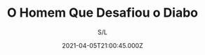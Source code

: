 ---
id: 'bf9d085a-8248-4d7b-b9e2-e16b7e1693ad'
type: 'movie' # Filme, Série, Anime
title: "O Homem Que Desafiou o Diabo"
synopsis: ["Ao chegar à cidade de Jardim dos Caiacós, o caixeiro viajante Zé Araújo (Marcos Palmeira) acaba seduzindo a filha de um comerciante e é obrigado a se casar com ela. A partir de então, a liberdade dele termina e ele se torna um escravo do sogro nas vendas e da mulher na cama. Ao perceber que se tornou alvo de brincadeiras na cidade, Araújo decide acabar com a vida que está levando e começar uma nova, desta vez como Ojuara.",
]
originalTitle: "O Homem Que Desafiou o Diabo"
date: '2021-04-05T21:00:45.000Z'
update: '2021-04-05T21:00:45.000Z'
releaseDate: '2007-09-28T03:00:00.000Z'
imdb:
  rating: '6.6' # 8.5
  id: '' # tt0470752
duration: '1h 46m'
trailer:
  urls: [
    'XLdq-1p8hfs',
  ]
tags: ['1080p']
genre: ['Comédia', 'Drama'] #
quality: 'HDYV' # BluRay, WEB-DL, HDTV, WEB-DL4K, WEB-DLe
format: 'Mkv' # MKV, MP4, TS
audio: 'Português' # Dublado, Legendado, Dual Audio, Dub & Leg
subtitle: 'S/L' # Português, inglês,
size: '4.56 GB' # 4.8 GB
audioQuality: 10
videoQuality: 10
directors: []
#  - name: 'Lana Wachowski'
#    image: ''
#  - name: 'Lilly Wachowski'
#    image: ''
cast: []
#  - name: 'Keanu Reeves'
#    image: ''
#    characterName: 'Neo'
writers: []
#  - name: ''
#    image: ''
maturityRating:
  age: '' # L , 10, 12, 14, 16, 18
  topics: [''] # Violence, Illegal drugs, Inappropriate Language, Legal Drugs, Sexual Content, Extreme Violence
###########################################
download:
  
  - url: 'magnet:?xt=urn:btih:48521A123ACDB8213DF56A3D5A1ADDA75510D5B0&dn=O%20Homem%20Que%20Desafiou%20o%20Diabo%20%202007%205.1%20NACIONAL%20%281080p%29%20LAPUMiA&tr=udp%3a%2f%2ftracker.openbittorrent.com%3a80%2fannounce&tr=udp%3a%2f%2ftracker.opentrackr.org%3a1337%2fannounce&tr=udp%3a%2f%2ftracker.openbittorrent.com%3a80%2fannounce&tr=udp%3a%2f%2ftracker.opentrackr.org%3a1337%2fannounce&tr=udp%3a%2f%2ftracker.trackerfix.com%3a81%2fannounce&tr=udp%3a%2f%2ftracker.coppersurfer.tk%3a6969%2fannounce&tr=udp%3a%2f%2ftracker.leechers-paradise.org%3a6969%2fannounce&tr=udp%3a%2f%2feddie4.nl%3a6969%2fannounce&tr=udp%3a%2f%2fp4p.arenabg.com%3a1337%2fannounce&tr=udp%3a%2f%2fexplodie.org%3a6969%2fannounce&tr=udp%3a%2f%2fzer0day.ch%3a1337%2fannounce'
    resolution: '1080p' # 720p, 1080p, 4K,
    audio: 'Dual Áudio' # Dublado, Legendado, Dual Audio
    size: '' # 4.8 GB
    quality: '' # BluRay, WEB-DL
    format: '' # MKV
images:
  cover: '/assets/movies/o-homem-que-desafiou-o-diabo-2.jpg'
  background: '/assets/movies/'
---